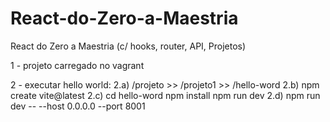 # React-do-Zero-a-Maestria
React do Zero a Maestria (c/ hooks, router, API, Projetos)

1 - projeto carregado no vagrant

2 - executar hello world:
 2.a) /projeto >> /projeto1 >> /hello-word 
 2.b) npm create vite@latest
 2.c) cd hello-word
      npm install
      npm run dev
 2.d) npm run dev -- --host 0.0.0.0 --port 8001
